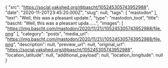 {
  "src": "https://social.yakshed.org/@bascht/105245305743952988",
  "date": "2020-11-20T23:45:20.000Z",
  "slug": null,
  "tags": [
    "mastodon"
  ],
  "text": "Well, this was a pleasant update.",
  "type": "mastodon_toot",
  "title": "bascht: “Well, this was a pleasant upda……",
  "images": [
    "https://img.bascht.com/mastodon/2020/11/21//105245305743952988/file.png"
  ],
  "category": "posts",
  "media_url": "https://img.bascht.com/mastodon/2020/11/21//105245305743952988/file.png",
  "description": null,
  "preview_url": null,
  "original_url": "https://social.yakshed.org/@bascht/105245305743952988",
  "location_latitude": null,
  "additional_payload": null,
  "location_longitude": null
}